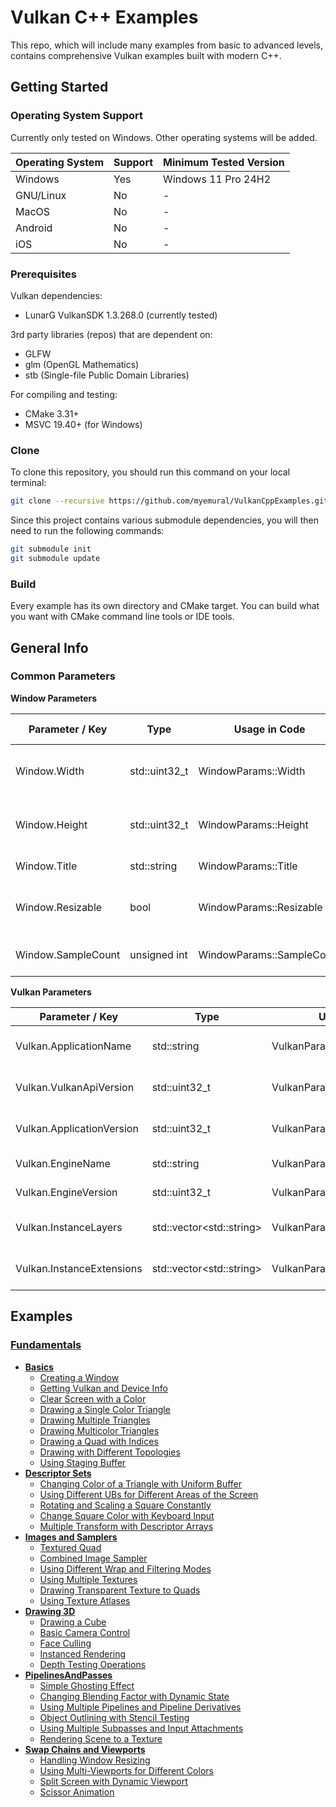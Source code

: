 # Vulkan C++ Examples

This repo, which will include many examples from basic to advanced levels, contains comprehensive Vulkan examples built with modern C++.

## Getting Started

### Operating System Support

Currently only tested on Windows. Other operating systems will be added.

| Operating System | Support   | Minimum Tested Version |
|------------------|-----------|------------------------|
| Windows          | Yes       | Windows 11 Pro 24H2    |
| GNU/Linux        | No        | -                      |
| MacOS            | No        | -                      |
| Android          | No        | -                      |
| iOS              | No        | -                      |

### Prerequisites

Vulkan dependencies:
- LunarG VulkanSDK 1.3.268.0 (currently tested)

3rd party libraries (repos) that are dependent on:
- GLFW
- glm (OpenGL Mathematics)
- stb (Single-file Public Domain Libraries)

For compiling and testing:
- CMake 3.31+
- MSVC 19.40+ (for Windows)

### Clone

To clone this repository, you should run this command on your local terminal:

~~~bash
git clone --recursive https://github.com/myemural/VulkanCppExamples.git
~~~

Since this project contains various submodule dependencies, you will then need to run the following commands:

~~~bash
git submodule init
git submodule update
~~~

### Build

Every example has its own directory and CMake target. You can build what you want with CMake command line tools or IDE tools.

## General Info

### Common Parameters

**Window Parameters**

| Parameter / Key    | Type          | Usage in Code             | Description                             | Default Value |
|--------------------|---------------|---------------------------|-----------------------------------------|---------------|
| Window.Width       | std::uint32_t | WindowParams::Width       | Initial width of the window (in pixel)  | 800           |
| Window.Height      | std::uint32_t | WindowParams::Height      | Initial height of the window (in pixel) | 600           |
| Window.Title       | std::string   | WindowParams::Title       | Title of the window                     |               |
| Window.Resizable   | bool          | WindowParams::Resizable   | Specifies window is resizable or not    | false         |
| Window.SampleCount | unsigned int  | WindowParams::SampleCount | Sample count of the window              | 1             |

**Vulkan Parameters**

| Parameter / Key           | Type                           | Usage in Code                    | Description                                          | Default Value            |
|---------------------------|--------------------------------|----------------------------------|------------------------------------------------------|--------------------------|
| Vulkan.ApplicationName    | std::string                    | VulkanParams::ApplicationName    | Name of the Vulkan application                       |                          |
| Vulkan.VulkanApiVersion   | std::uint32_t                  | VulkanParams::VulkanApiVersion   | Version of the Vulkan API                            | VK_API_VERSION_1_0       |
| Vulkan.ApplicationVersion | std::uint32_t                  | VulkanParams::ApplicationVersion | Version of the Vulkan application                    | VK_MAKE_VERSION(1, 0, 0) |
| Vulkan.EngineName         | std::string                    | VulkanParams::EngineName         | Name of the engine                                   | "DefaultEngine"          |
| Vulkan.EngineVersion      | std::uint32_t                  | VulkanParams::EngineVersion      | Version of the engine                                | VK_MAKE_VERSION(1, 0, 0) |
| Vulkan.InstanceLayers     | std::vector&lt;std::string&gt; | VulkanParams::InstanceLayers     | List of the instance layers                          |                          |
| Vulkan.InstanceExtensions | std::vector&lt;std::string&gt; | VulkanParams::InstanceExtensions | List of the instance extensions                      |                          |

## Examples

### [Fundamentals](/Examples/Fundamentals)

- **[Basics](/Examples/Fundamentals/Basics)**
  - [Creating a Window](/Examples/Fundamentals/Basics/CreatingWindow)
  - [Getting Vulkan and Device Info](/Examples/Fundamentals/Basics/GetDeviceInfo)
  - [Clear Screen with a Color](/Examples/Fundamentals/Basics/ClearScreenWithColor)
  - [Drawing a Single Color Triangle](/Examples/Fundamentals/Basics/DrawingSingleColorTriangle)
  - [Drawing Multiple Triangles](/Examples/Fundamentals/Basics/DrawingMultipleTriangles)
  - [Drawing Multicolor Triangles](/Examples/Fundamentals/Basics/DrawingMulticolorTriangles)
  - [Drawing a Quad with Indices](/Examples/Fundamentals/Basics/DrawingQuad)
  - [Drawing with Different Topologies](/Examples/Fundamentals/Basics/DrawingWithDifferentTopology)
  - [Using Staging Buffer](/Examples/Fundamentals/Basics/UsingStagingBuffer)
- **[Descriptor Sets](/Examples/Fundamentals/DescriptorSets)**
  - [Changing Color of a Triangle with Uniform Buffer](/Examples/Fundamentals/DescriptorSets/ChangingColorWithUB)
  - [Using Different UBs for Different Areas of the Screen](/Examples/Fundamentals/DescriptorSets/MultipleUniformBuffers)
  - [Rotating and Scaling a Square Constantly](/Examples/Fundamentals/DescriptorSets/Transformation2dWithUB)
  - [Change Square Color with Keyboard Input](/Examples/Fundamentals/DescriptorSets/BasicPushConstants)
  - [Multiple Transform with Descriptor Arrays](/Examples/Fundamentals/DescriptorSets/ArrayOfUB)
- **[Images and Samplers](/Examples/Fundamentals/ImagesAndSamplers)**
  - [Textured Quad](/Examples/Fundamentals/ImagesAndSamplers/TexturedQuad)
  - [Combined Image Sampler](/Examples/Fundamentals/ImagesAndSamplers/CombinedImageSampler)
  - [Using Different Wrap and Filtering Modes](/Examples/Fundamentals/ImagesAndSamplers/WrapAndFilteringModes)
  - [Using Multiple Textures](/Examples/Fundamentals/ImagesAndSamplers/UsingMultipleTextures)
  - [Drawing Transparent Texture to Quads](/Examples/Fundamentals/ImagesAndSamplers/SimpleBlending)
  - [Using Texture Atlases](/Examples/Fundamentals/ImagesAndSamplers/TextureAtlases)
- **[Drawing 3D](/Examples/Fundamentals/Drawing3D)**
  - [Drawing a Cube](/Examples/Fundamentals/Drawing3D/DrawingCube)
  - [Basic Camera Control](/Examples/Fundamentals/Drawing3D/BasicCameraControl)
  - [Face Culling](/Examples/Fundamentals/Drawing3D/FaceCulling)
  - [Instanced Rendering](/Examples/Fundamentals/Drawing3D/InstancedRendering)
  - [Depth Testing Operations](/Examples/Fundamentals/Drawing3D/DepthTestingOperations)
- **[PipelinesAndPasses](/Examples/Fundamentals/PipelinesAndPasses)**
  - [Simple Ghosting Effect](/Examples/Fundamentals/PipelinesAndPasses/LoadStoreOps)
  - [Changing Blending Factor with Dynamic State](/Examples/Fundamentals/PipelinesAndPasses/DynamicStatePipelines)
  - [Using Multiple Pipelines and Pipeline Derivatives](/Examples/Fundamentals/PipelinesAndPasses/MultiplePipelines)
  - [Object Outlining with Stencil Testing](/Examples/Fundamentals/PipelinesAndPasses/BasicStencilTesting)
  - [Using Multiple Subpasses and Input Attachments](/Examples/Fundamentals/PipelinesAndPasses/MultipleSubpasses)
  - [Rendering Scene to a Texture](/Examples/Fundamentals/PipelinesAndPasses/OffscreenRendering)
- **[Swap Chains and Viewports](/Examples/Fundamentals/SwapChainsAndViewports)**
  - [Handling Window Resizing](/Examples/Fundamentals/SwapChainsAndViewports/SwapChainRecreation)
  - [Using Multi-Viewports for Different Colors](/Examples/Fundamentals/SwapChainsAndViewports/MultiViewport)
  - [Split Screen with Dynamic Viewport](/Examples/Fundamentals/SwapChainsAndViewports/DynamicViewport)
  - [Scissor Animation](/Examples/Fundamentals/SwapChainsAndViewports/ScissorAnimation)
